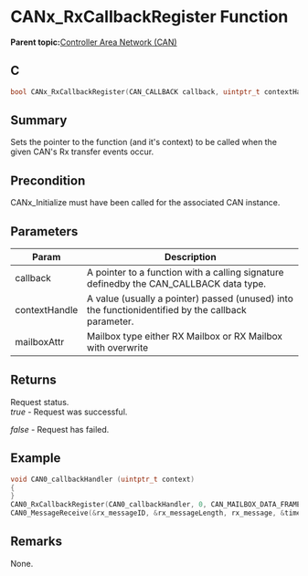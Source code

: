 # CANx\_RxCallbackRegister Function

**Parent topic:**[Controller Area Network \(CAN\)](GUID-F5B9ED1E-1BBD-4120-8CF5-C3104BED03CA.md)

## C

```c
bool CANx_RxCallbackRegister(CAN_CALLBACK callback, uintptr_t contextHandle, CAN_MAILBOX_RX_ATTRIBUTE mailboxAttr) // x - Instance of the CAN peripheral
```

## Summary

Sets the pointer to the function \(and it's context\) to be called when the given CAN's Rx transfer events occur.

## Precondition

CANx\_Initialize must have been called for the associated CAN instance.

## Parameters

|Param|Description|
|-----|-----------|
|callback|A pointer to a function with a calling signature definedby the CAN\_CALLBACK data type.|
|contextHandle|A value \(usually a pointer\) passed \(unused\) into the functionidentified by the callback parameter.|
|mailboxAttr|Mailbox type either RX Mailbox or RX Mailbox with overwrite|

## Returns

Request status.<br />*true* - Request was successful.

*false* - Request has failed.

## Example

```c
void CAN0_callbackHandler (uintptr_t context)
{
}
CAN0_RxCallbackRegister(CAN0_callbackHandler, 0, CAN_MAILBOX_DATA_FRAME_RX_OVERWRITE);
CAN0_MessageReceive(&rx_messageID, &rx_messageLength, rx_message, &timestamp, CAN_MAILBOX_DATA_FRAME_RX_OVERWRITE);
```

## Remarks

None.


